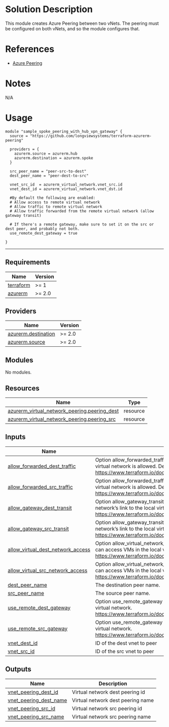 # Solution Description
This module creates Azure Peering between two vNets.  The peering must be configured on both vNets, and so the module configures that.

# References

* [Azure Peering](https://learn.microsoft.com/en-us/azure/virtual-network/virtual-network-peering-overview)

# Notes

N/A

# Usage

``` hcl
module "sample_spoke_peering_with_hub_vpn_gateway" {
  source = "https://github.com/longviewsystems/terraform-azurerm-peering"

  providers = {
    azurerm.source = azurerm.hub
    azurerm.destination = azurerm.spoke
  }

  src_peer_name = "peer-src-to-dest"
  dest_peer_name = "peer-dest-to-src"

  vnet_src_id  = azurerm_virtual_network.vnet_src.id
  vnet_dest_id = azurerm_virtual_network.vnet_dst.id

  #By default the following are enabled:
  # Allow access to remote virtual network
  # Allow traffic to remote virtual network
  # Allow traffic forwarded from the remote virtual network (allow gateway transit)

  # If there's a remote gateway, make sure to set it on the src or dest peer, and probably not both.
  use_remote_dest_gateway = true

}

```

---------------

<!-- BEGINNING OF PRE-COMMIT-TERRAFORM DOCS HOOK -->
## Requirements

| Name | Version |
|------|---------|
| <a name="requirement_terraform"></a> [terraform](#requirement\_terraform) | >= 1 |
| <a name="requirement_azurerm"></a> [azurerm](#requirement\_azurerm) | >= 2.0 |

## Providers

| Name | Version |
|------|---------|
| <a name="provider_azurerm.destination"></a> [azurerm.destination](#provider\_azurerm.destination) | >= 2.0 |
| <a name="provider_azurerm.source"></a> [azurerm.source](#provider\_azurerm.source) | >= 2.0 |

## Modules

No modules.

## Resources

| Name | Type |
|------|------|
| [azurerm_virtual_network_peering.peering_dest](https://registry.terraform.io/providers/hashicorp/azurerm/latest/docs/resources/virtual_network_peering) | resource |
| [azurerm_virtual_network_peering.peering_src](https://registry.terraform.io/providers/hashicorp/azurerm/latest/docs/resources/virtual_network_peering) | resource |

## Inputs

| Name | Description | Type | Default | Required |
|------|-------------|------|---------|:--------:|
| <a name="input_allow_forwarded_dest_traffic"></a> [allow\_forwarded\_dest\_traffic](#input\_allow\_forwarded\_dest\_traffic) | Option allow\_forwarded\_traffic for the dest vnet to peer. Controls if forwarded traffic from VMs in the remote virtual network is allowed. Defaults to false. https://www.terraform.io/docs/providers/azurerm/r/virtual_network_peering.html#allow_forwarded_traffic | `bool` | `false` | no |
| <a name="input_allow_forwarded_src_traffic"></a> [allow\_forwarded\_src\_traffic](#input\_allow\_forwarded\_src\_traffic) | Option allow\_forwarded\_traffic for the src vnet to peer. Controls if forwarded traffic from VMs in the remote virtual network is allowed. Defaults to false. https://www.terraform.io/docs/providers/azurerm/r/virtual_network_peering.html#allow_forwarded_traffic | `bool` | `false` | no |
| <a name="input_allow_gateway_dest_transit"></a> [allow\_gateway\_dest\_transit](#input\_allow\_gateway\_dest\_transit) | Option allow\_gateway\_transit for the dest vnet to peer. Controls gatewayLinks can be used in the remote virtual network’s link to the local virtual network. https://www.terraform.io/docs/providers/azurerm/r/virtual_network_peering.html#allow_gateway_transit | `bool` | `false` | no |
| <a name="input_allow_gateway_src_transit"></a> [allow\_gateway\_src\_transit](#input\_allow\_gateway\_src\_transit) | Option allow\_gateway\_transit for the src vnet to peer. Controls gatewayLinks can be used in the remote virtual network’s link to the local virtual network. https://www.terraform.io/docs/providers/azurerm/r/virtual_network_peering.html#allow_gateway_transit | `bool` | `false` | no |
| <a name="input_allow_virtual_dest_network_access"></a> [allow\_virtual\_dest\_network\_access](#input\_allow\_virtual\_dest\_network\_access) | Option allow\_virtual\_network\_access for the dest vnet to peer. Controls if the VMs in the remote virtual network can access VMs in the local virtual network. Defaults to false. https://www.terraform.io/docs/providers/azurerm/r/virtual_network_peering.html#allow_virtual_network_access | `bool` | `false` | no |
| <a name="input_allow_virtual_src_network_access"></a> [allow\_virtual\_src\_network\_access](#input\_allow\_virtual\_src\_network\_access) | Option allow\_virtual\_network\_access for the src vnet to peer. Controls if the VMs in the remote virtual network can access VMs in the local virtual network. Defaults to false. https://www.terraform.io/docs/providers/azurerm/r/virtual_network_peering.html#allow_virtual_network_access | `bool` | `false` | no |
| <a name="input_dest_peer_name"></a> [dest\_peer\_name](#input\_dest\_peer\_name) | The destination peer name. | `string` | n/a | yes |
| <a name="input_src_peer_name"></a> [src\_peer\_name](#input\_src\_peer\_name) | The source peer name. | `string` | n/a | yes |
| <a name="input_use_remote_dest_gateway"></a> [use\_remote\_dest\_gateway](#input\_use\_remote\_dest\_gateway) | Option use\_remote\_gateway for the dest vnet to peer. Controls if remote gateways can be used on the local virtual network. https://www.terraform.io/docs/providers/azurerm/r/virtual_network_peering.html#use_remote_gateways | `bool` | `false` | no |
| <a name="input_use_remote_src_gateway"></a> [use\_remote\_src\_gateway](#input\_use\_remote\_src\_gateway) | Option use\_remote\_gateway for the src vnet to peer. Controls if remote gateways can be used on the local virtual network. https://www.terraform.io/docs/providers/azurerm/r/virtual_network_peering.html#use_remote_gateways | `bool` | `false` | no |
| <a name="input_vnet_dest_id"></a> [vnet\_dest\_id](#input\_vnet\_dest\_id) | ID of the dest vnet to peer | `string` | n/a | yes |
| <a name="input_vnet_src_id"></a> [vnet\_src\_id](#input\_vnet\_src\_id) | ID of the src vnet to peer | `string` | n/a | yes |

## Outputs

| Name | Description |
|------|-------------|
| <a name="output_vnet_peering_dest_id"></a> [vnet\_peering\_dest\_id](#output\_vnet\_peering\_dest\_id) | Virtual network dest peering id |
| <a name="output_vnet_peering_dest_name"></a> [vnet\_peering\_dest\_name](#output\_vnet\_peering\_dest\_name) | Virtual network dest peering name |
| <a name="output_vnet_peering_src_id"></a> [vnet\_peering\_src\_id](#output\_vnet\_peering\_src\_id) | Virtual network src peering id |
| <a name="output_vnet_peering_src_name"></a> [vnet\_peering\_src\_name](#output\_vnet\_peering\_src\_name) | Virtual network src peering name |
<!-- END OF PRE-COMMIT-TERRAFORM DOCS HOOK -->


